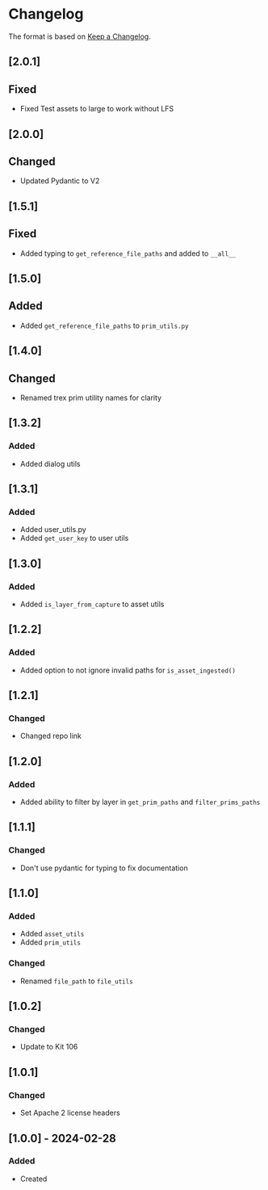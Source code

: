 # Changelog
The format is based on [Keep a Changelog](https://keepachangelog.com/en/1.0.0/).

## [2.0.1]
## Fixed
- Fixed Test assets to large to work without LFS

## [2.0.0]
## Changed
- Updated Pydantic to V2

## [1.5.1]
## Fixed
- Added typing to `get_reference_file_paths` and added to `__all__`

## [1.5.0]
## Added
- Added `get_reference_file_paths` to `prim_utils.py`

## [1.4.0]
## Changed
- Renamed trex prim utility names for clarity

## [1.3.2]
### Added
- Added dialog utils

## [1.3.1]
### Added
- Added user_utils.py
- Added `get_user_key` to user utils

## [1.3.0]
### Added
- Added `is_layer_from_capture` to asset utils

## [1.2.2]
### Added
- Added option to not ignore invalid paths for `is_asset_ingested()`

## [1.2.1]
### Changed
- Changed repo link

## [1.2.0]
### Added
- Added ability to filter by layer in `get_prim_paths` and `filter_prims_paths`

## [1.1.1]
### Changed
- Don't use pydantic for typing to fix documentation

## [1.1.0]
### Added
- Added `asset_utils`
- Added `prim_utils`

### Changed
- Renamed `file_path` to `file_utils`

## [1.0.2]
### Changed
- Update to Kit 106

## [1.0.1]
### Changed
- Set Apache 2 license headers

## [1.0.0] - 2024-02-28
### Added
- Created
